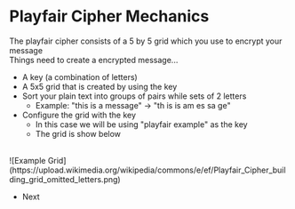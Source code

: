 # Playfair Cipher Mechanics
The playfair cipher consists of a 5 by 5 grid which you use to encrypt your message
</br>
Things need to create a encrypted message...
* A key (a combination of letters)
* A 5x5 grid that is created by using the key
* Sort your plain text into groups of pairs while sets of 2 letters
  * Example: "this is a message" -> "th is is am es sa ge"
* Configure the grid with the key
  * In this case we will be using "playfair example" as the key
  * The grid is show below
</br>
![Example Grid](https://upload.wikimedia.org/wikipedia/commons/e/ef/Playfair_Cipher_building_grid_omitted_letters.png)

* Next